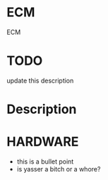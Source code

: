 # ECM
ECM

# TODO
update this description

# Description


<H1> HARDWARE </H1>

<ul>
<li>
    this is a bullet point
</li>
<li>is yasser a bitch or a whore?  </li>

</ul>